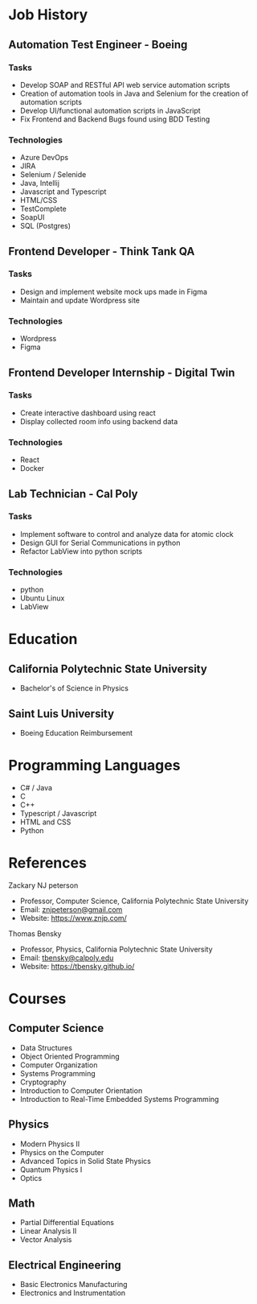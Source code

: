 # Job History

## Automation Test Engineer - Boeing

### Tasks

- Develop SOAP and RESTful API web service automation scripts
- Creation of automation tools in Java and Selenium for the creation of automation scripts
- Develop UI/functional automation scripts in JavaScript
- Fix Frontend and Backend Bugs found using BDD Testing

### Technologies

- Azure DevOps
- JIRA
- Selenium / Selenide
- Java, Intellij
- Javascript and Typescript
- HTML/CSS
- TestComplete
- SoapUI
- SQL (Postgres)

## Frontend Developer - Think Tank QA

### Tasks

- Design and implement website mock ups made in Figma
- Maintain and update Wordpress site

### Technologies

- Wordpress
- Figma

## Frontend Developer Internship - Digital Twin

### Tasks

- Create interactive dashboard using react
- Display collected room info using backend data

### Technologies

- React
- Docker

## Lab Technician - Cal Poly

### Tasks

- Implement software to control and analyze data for atomic clock
- Design GUI for Serial Communications in python
- Refactor LabView into python scripts

### Technologies

- python
- Ubuntu Linux
- LabView

# Education

## California Polytechnic State University

- Bachelor's of Science in Physics

## Saint Luis University

- Boeing Education Reimbursement

# Programming Languages

- C# / Java
- C
- C++
- Typescript / Javascript
- HTML and CSS
- Python

# References

Zackary NJ peterson

- Professor, Computer Science, California Polytechnic State University
- Email: znjpeterson@gmail.com
- Website: https://www.znjp.com/

Thomas Bensky

- Professor, Physics, California Polytechnic State University
- Email: tbensky@calpoly.edu
- Website: https://tbensky.github.io/

# Courses

## Computer Science

- Data Structures
- Object Oriented Programming
- Computer Organization
- Systems Programming
- Cryptography
- Introduction to Computer Orientation
- Introduction to Real-Time Embedded Systems Programming

## Physics

- Modern Physics II
- Physics on the Computer
- Advanced Topics in Solid State Physics
- Quantum Physics I
- Optics

## Math

- Partial Differential Equations
- Linear Analysis II
- Vector Analysis

## Electrical Engineering

- Basic Electronics Manufacturing
- Electronics and Instrumentation
